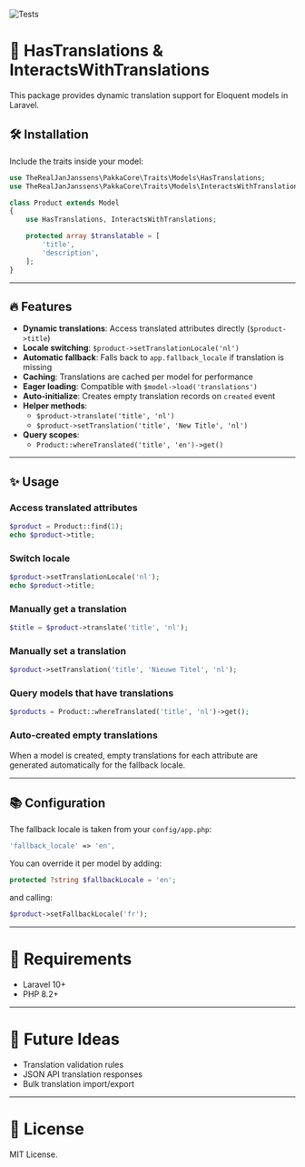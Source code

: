 ![Tests](https://github.com/TheRealJanJanssens/pakka-core/actions/workflows/tests.yml/badge.svg)


# 📖 HasTranslations & InteractsWithTranslations

This package provides dynamic translation support for Eloquent models in Laravel.

## 🛠 Installation

Include the traits inside your model:

```php
use TheRealJanJanssens\PakkaCore\Traits\Models\HasTranslations;
use TheRealJanJanssens\PakkaCore\Traits\Models\InteractsWithTranslations;

class Product extends Model
{
    use HasTranslations, InteractsWithTranslations;

    protected array $translatable = [
        'title',
        'description',
    ];
}
```

---

## 🔥 Features

- **Dynamic translations**: Access translated attributes directly (`$product->title`)
- **Locale switching**: `$product->setTranslationLocale('nl')`
- **Automatic fallback**: Falls back to `app.fallback_locale` if translation is missing
- **Caching**: Translations are cached per model for performance
- **Eager loading**: Compatible with `$model->load('translations')`
- **Auto-initialize**: Creates empty translation records on `created` event
- **Helper methods**:
  - `$product->translate('title', 'nl')`
  - `$product->setTranslation('title', 'New Title', 'nl')`
- **Query scopes**:
  - `Product::whereTranslated('title', 'en')->get()`

---

## ✨ Usage

### Access translated attributes
```php
$product = Product::find(1);
echo $product->title;
```

### Switch locale
```php
$product->setTranslationLocale('nl');
echo $product->title;
```

### Manually get a translation
```php
$title = $product->translate('title', 'nl');
```

### Manually set a translation
```php
$product->setTranslation('title', 'Nieuwe Titel', 'nl');
```

### Query models that have translations
```php
$products = Product::whereTranslated('title', 'nl')->get();
```

### Auto-created empty translations
When a model is created, empty translations for each attribute are generated automatically for the fallback locale.

---

## 📚 Configuration

The fallback locale is taken from your `config/app.php`:

```php
'fallback_locale' => 'en',
```

You can override it per model by adding:

```php
protected ?string $fallbackLocale = 'en';
```

and calling:

```php
$product->setFallbackLocale('fr');
```

---

# 🎯 Requirements

- Laravel 10+
- PHP 8.2+

---

# 🚀 Future Ideas

- Translation validation rules
- JSON API translation responses
- Bulk translation import/export

---

# 📃 License

MIT License.

